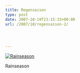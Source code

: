 ```yaml
---
title: Regensaison
type: post
date: 2007-10-19T23:15:33+00:00
url: /2007/10/regensaison-2/




---
```

<div class="flickr">
  <a href="http://www.flickr.com/photos/schreibblogade/1652186465/" title="Rainseason"><img src="//farm3.static.flickr.com/2234/1652186465_e8f70fe590.jpg" alt="Rainseason" /></a></p>

  <p>
    Rainseason
  </p>
</div>
